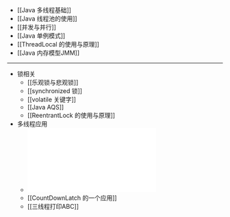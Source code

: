 - [[Java 多线程基础]]
- [[Java 线程池的使用]]
- [[并发与并行]]
- [[Java 单例模式]]
- [[ThreadLocal 的使用与原理]]
- [[Java 内存模型JMM]]
- ---
- 锁相关
	- [[乐观锁与悲观锁]]
	- [[synchronized 锁]]
	- [[volatile 关键字]]
	- [[Java AQS]]
	- [[ReentrantLock 的使用与原理]]
- 多线程应用
	- ![并发多线程手撕问题总结.pdf](../assets/并发多线程手撕问题总结_1713532758914_0.pdf)
	- [[CountDownLatch 的一个应用]]
	- [[三线程打印ABC]]